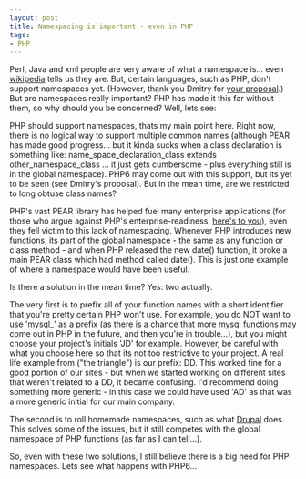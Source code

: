 ```yaml
---
layout: post
title: Namespacing is important - even in PHP
tags:
- PHP
---
```

Perl, Java and xml people are very aware of what a namespace is... even [wikipedia](http://en.wikipedia.org/wiki/Namespace_(computer_science)) tells us they are.  But, certain languages, such as PHP, don't support namespaces yet.  (However, thank you Dmitry for [your proposal](http://aspn.activestate.com/ASPN/Mail/Message/php-dev/3519062).)  But are namespaces really important?  PHP has made it this far without them, so why should you be concerned?  Well, lets see:

PHP should support namespaces, thats my main point here.  Right now, there is no logical way to support multiple common names (although PEAR has made good progress... but it kinda sucks when a class declaration is something like: name_space_declaration_class extends other_namespace_class ... it just gets cumbersome - plus everything still is in the global namespace).  PHP6 may come out with this support, but its yet to be seen (see Dmitry's proposal).  But in the mean time, are we restricted to long obtuse class names?

PHP's vast PEAR library has helped fuel many enterprise applications (for those who argue against PHP's enterprise-readiness, [here's to you](http://phplens.com/phpeverywhere/node/view/15)),  even they fell victim to this lack of namespacing.  Whenever PHP introduces new functions, its part of the global namespace - the same as any function or class method - and when PHP released the new date() function, it broke a main PEAR class which had method called date().  This is just one example of where a namespace would have been useful.

Is there a solution in the mean time?  Yes: two actually.

The very first is to prefix all of your function names with a short identifier that you're pretty certain PHP won't use.  For example, you do NOT want to use 'mysql_' as a prefix (as there is a chance that more mysql functions may come out in PHP in the future, and then you're in trouble...), but you might choose your project's initials 'JD' for example.   However, be careful with what you choose here so that its not too restrictive to your project.  A real life example from ("the triangle") is our prefix: DD.  This worked fine for a good portion of our sites - but when we started working on different sites that weren't related to a DD, it became confusing.  I'd recommend doing something more generic - in this case we could have used 'AD' as that was a more generic initial for our main company.

The second is to roll homemade namespaces, such as what [Drupal](http://drupal.org/) does. This solves some of the issues, but it still competes with the global namespace of PHP functions (as far as I can tell...).

So, even with these two solutions, I still believe there is a big need for PHP namespaces.  Lets see what happens with PHP6...
